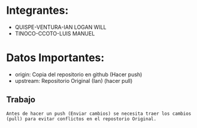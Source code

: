 # Integrantes:
- QUISPE-VENTURA-IAN LOGAN WILL
- TINOCO-CCOTO-LUIS MANUEL

# Datos Importantes:
- origin: Copia del repositorio en github (Hacer push)
- upstream: Repositorio Original (Ian) (hacer pull)

## Trabajo
    Antes de hacer un push (Enviar cambios) se necesita traer los cambios (pull) para evitar conflictos en el repostorio Original.